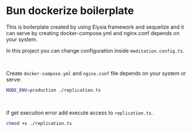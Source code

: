 # Bun dockerize boilerplate
This is boilerplate created by using Elysia framework and sequelize and it can serve by creating docker-compose.yml and nginx.conf depends on your system.

In this project you can change configuration inside `meditation.config.ts`.

<br />

Create `docker-compose.yml` and `nginx.conf` file depends on your system or serve:
```bash
NODE_ENV=production ./replication.ts
```
<br />

If get execution error add execute access to `replication.ts`.

```bash
chmod +x ./replication.ts 
```